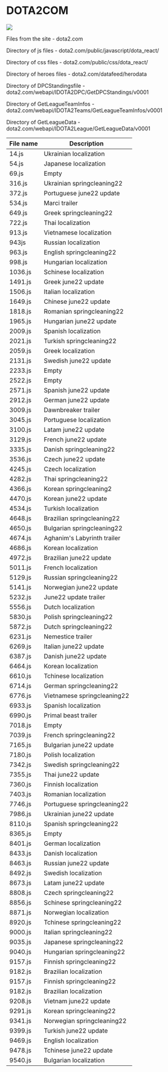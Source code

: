 # DOTA2COM
<img src="https://dota2.ru/img/uploads/dota2-logo-official-v2.png">

Files from the site - dota2.com

Directory of js files - dota2.com/public/javascript/dota_react/

Directory of css files - dota2.com/public/css/dota_react/

Directory of heroes files - dota2.com/datafeed/herodata

Directory of DPCStandingsfile - dota2.com/webapi/IDOTA2DPC/GetDPCStandings/v0001

Directory of GetLeagueTeamInfos - dota2.com/webapi/IDOTA2Teams/GetLeagueTeamInfos/v0001

Directory of GetLeagueData - dota2.com/webapi/IDOTA2League/GetLeagueData/v0001

| File name | Description                 |
| ---       | ---                         |
| 14.js     | Ukrainian localization      |
| 54.js     | Japanese localization       |
| 69.js     | Empty                       |
| 316.js    | Ukrainian springcleaning22  |
| 372.js    | Portuguese june22 update    |
| 534.js    | Marci trailer               |
| 649.js    | Greek springcleaning22      |
| 722.js    | Thai localization           |
| 913.js    | Vietnamese localization     |
| 943js     | Russian localization        |
| 963.js    | English springcleaning22    |
| 998.js    | Hungarian localization      |
| 1036.js   | Schinese localization       |
| 1491.js   | Greek june22 update         |
| 1506.js   | Italian localization        |
| 1649.js   | Chinese june22 update       |
| 1818.js   | Romanian springcleaning22   |
| 1965.js   | Hungarian june22 update     |
| 2009.js   | Spanish localization        |
| 2021.js   | Turkish springcleaning22    |
| 2059.js   | Greek localization          |
| 2131.js   | Swedish june22 update       |
| 2233.js   | Empty                       |
| 2522.js   | Empty                       |
| 2571.js   | Spanish june22 update       |
| 2912.js   | German june22 update        |
| 3009.js   | Dawnbreaker trailer         |
| 3045.js   | Portuguese localization     |
| 3100.js   | Latam june22 update         |
| 3129.js   | French june22 update        |
| 3335.js   | Danish springcleaning22     |
| 3536.js   | Czech june22 update         |
| 4245.js   | Czech localization          |
| 4282.js   | Thai springcleaning22       |
| 4366.js   | Korean springcleaning2      |
| 4470.js   | Korean june22 update        |
| 4534.js   | Turkish localization        |
| 4648.js   | Brazilian springcleaning22  |
| 4650.js   | Bulgarian springcleaning22  |
| 4674.js   | Aghanim's Labyrinth trailer |
| 4686.js   | Korean localization         |
| 4972.js   | Brazilian june22 update     |
| 5011.js   | French localization         |
| 5129.js   | Russian springcleaning22    |
| 5141.js   | Norwegian june22 update     |
| 5232.js   | June22 update trailer       |
| 5556.js   | Dutch localization          |
| 5830.js   | Polish springcleaning22     |
| 5872.js   | Dutch springcleaning22      |
| 6231.js   | Nemestice trailer           |
| 6269.js   | Italian june22 update       |
| 6387.js   | Danish june22 update        |
| 6464.js   | Korean localization         |
| 6610.js   | Tchinese localization       |
| 6714.js   | German springcleaning22     |
| 6776.js   | Vietnamese springcleaning22 |
| 6933.js   | Spanish localization        |
| 6990.js   | Primal beast trailer        |
| 7018.js   | Empty                       |
| 7039.js   | French springcleaning22     |
| 7165.js   | Bulgarian june22 update     |
| 7180.js   | Polish localization         |
| 7342.js   | Swedish springcleaning22    |
| 7355.js   | Thai june22 update          |
| 7360.js   | Finnish localization        |
| 7403.js   | Romanian localization       |
| 7746.js   | Portuguese springcleaning22 |
| 7986.js   | Ukrainian june22 update     |
| 8110.js   | Spanish springcleaning22    |
| 8365.js   | Empty                       |
| 8401.js   | German localization         |
| 8433.js   | Danish localization         |
| 8463.js   | Russian june22 update       |
| 8492.js   | Swedish localization        |
| 8673.js   | Latam june22 update         |
| 8808.js   | Czech springcleaning22      |
| 8856.js   | Schinese springcleaning22   |
| 8871.js   | Norwegian localization      |
| 8920.js   | Tchinese springcleaning22   |
| 9000.js   | Italian springcleaning22    |
| 9035.js   | Japanese springcleaning22   |
| 9040.js   | Hungarian springcleaning22  |
| 9157.js   | Finnish springcleaning22    |
| 9182.js   | Brazilian localization      |
| 9157.js   | Finnish springcleaning22    |
| 9182.js   | Brazilian localization      |
| 9208.js   | Vietnam june22 update       |
| 9291.js   | Korean springcleaning22     |
| 9341.js   | Norwegian springcleaning22  |
| 9399.js   | Turkish june22 update       |
| 9469.js   | English localization        |
| 9478.js   | Tchinese june22 update      |
| 9540.js   | Bulgarian localization      |


